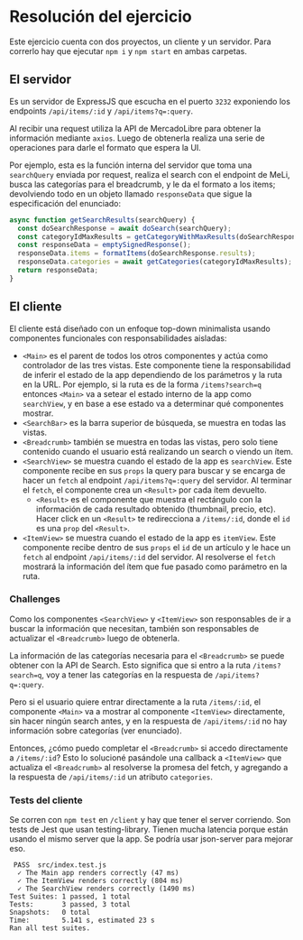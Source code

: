 # Resolución del ejercicio

Este ejercicio cuenta con dos proyectos, un cliente y un servidor. Para correrlo hay que ejecutar `npm i` y `npm start` en ambas carpetas.

## El servidor

Es un servidor de ExpressJS que escucha en el puerto `3232` exponiendo los endpoints `/api/items/:id` y `/api/items?q=:query`.

Al recibir una request utiliza la API de MercadoLibre para obtener la información mediante `axios`. Luego de obtenerla realiza una serie de operaciones para darle el formato que espera la UI.

Por ejemplo, esta es la función interna del servidor que toma una `searchQuery` enviada por request, realiza el search con el endpoint de MeLi, busca las categorías para el breadcrumb, y le da el formato a los items; devolviendo todo en un objeto llamado `responseData` que sigue la especificación del enunciado:

```javascript
async function getSearchResults(searchQuery) {
  const doSearchResponse = await doSearch(searchQuery);
  const categoryIdMaxResults = getCategoryWithMaxResults(doSearchResponse.available_filters, doSearchResponse.filters);
  const responseData = emptySignedResponse();
  responseData.items = formatItems(doSearchResponse.results);
  responseData.categories = await getCategories(categoryIdMaxResults);
  return responseData;
}
```

## El cliente

El cliente está diseñado con un enfoque top-down minimalista usando componentes funcionales con responsabilidades aisladas:

* `<Main>` es el parent de todos los otros componentes y actúa como controlador de las tres vistas. Este componente tiene la responsabilidad de inferir el estado de la app dependiendo de los parámetros y la ruta en la URL. Por ejemplo, si la ruta es de la forma `/items?search=q` entonces `<Main>` va a setear el estado interno de la app como `searchView`, y en base a ese estado va a determinar qué componentes mostrar.
* `<SearchBar>` es la barra superior de búsqueda, se muestra en todas las vistas.
* `<Breadcrumb>` también se muestra en todas las vistas, pero solo tiene contenido cuando el usuario está realizando un search o viendo un ítem.
* `<SearchView>` se muestra cuando el estado de la app es `searchView`. Este componente recibe en sus `props` la query para buscar y se encarga de hacer un `fetch` al endpoint `/api/items?q=:query` del servidor. Al terminar el `fetch`, el componente crea un `<Result>` por cada ítem devuelto.
  * `<Result>` es el componente que muestra el rectángulo con la información de cada resultado obtenido (thumbnail, precio, etc). Hacer click en un `<Result>` te redirecciona a `/items/:id`, donde el `id` es una `prop` del `<Result>`.
* `<ItemView>` se muestra cuando el estado de la app es `itemView`. Este componente recibe dentro de sus `props` el `id` de un artículo y le hace un `fetch` al endpoint `/api/items/:id` del servidor. Al resolverse el `fetch` mostrará la información del ítem que fue pasado como parámetro en la ruta.

### Challenges

Como los componentes `<SearchView>` y `<ItemView>` son responsables de ir a buscar la información que necesitan, también son responsables de actualizar el `<Breadcrumb>` luego de obtenerla.

La información de las categorías necesaria para el `<Breadcrumb>` se puede obtener con la API de Search. Esto significa que si entro a la ruta `/items?search=q`, voy a tener las categorías en la respuesta de `/api/items?q=:query`.

Pero si el usuario quiere entrar directamente a la ruta `/items/:id`, el componente `<Main>` va a mostrar al componente `<ItemView>` directamente, sin hacer ningún search antes, y en la respuesta de `/api/items/:id` no hay información sobre categorías (ver enunciado).

Entonces, ¿cómo puedo completar el `<Breadcrumb>` si accedo directamente a `/items/:id`? Esto lo solucioné pasándole una callback a `<ItemView>` que actualiza el `<Breadcrumb>` al resolverse la promesa del fetch, y agregando a la respuesta de `/api/items/:id` un atributo `categories`.

### Tests del cliente

Se corren con `npm test` en `/client` y hay que tener el server corriendo. Son tests de Jest que usan testing-library. Tienen mucha latencia porque están usando el mismo server que la app. Se podría usar json-server para mejorar eso.

```
 PASS  src/index.test.js
  ✓ The Main app renders correctly (47 ms)
  ✓ The ItemView renders correctly (804 ms)
  ✓ The SearchView renders correctly (1490 ms)
Test Suites: 1 passed, 1 total
Tests:       3 passed, 3 total
Snapshots:   0 total
Time:        5.141 s, estimated 23 s
Ran all test suites.
```
